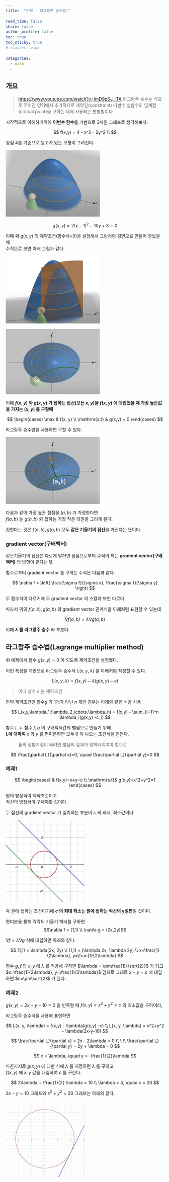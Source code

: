 ```yaml
---
title:  "수학 - 라그랑주 승수법!"

read_time: false
share: false
author_profile: false
toc: true
toc_sticky: true
# classes: wide

categories:
  - math
---
```



## 개요

> <https://www.youtube.com/watch?v=lmD9p6J_-TA>
> 라그랑주 승수는 식으로 주어진 영역에서 추가적으로 제약된(constraint) 다변수 실함수의 임계점(critical point)을 구하는 데에 사용되는 판별법이다.

시각적으로 이해하기위해 **이변수 함수**를 기반으로 3차원 그래프로 생각해보자.  

$$ f(x,y) = 4 - x^2 - 2y^2 \\ $$

정점 4를 기준으로 등고가 있는 모형이 그려진다.  

![1](/assets/math/differential/lagrange1.png)


$$ g(x,y) = 2(x-1)^2 - 10y + 3 = 0 $$

이때 위 $g(x,y)$ 의 제약조건(함수식=0)을 설정해서 그림처럼 평면으로 만들어 잘랐을 때  
수직으로 보면 아래 그림과 같다.  

![1](/assets/math/differential/lagrange2.png)

![1](/assets/math/differential/lagrange3.png)

이때 **$f(x,y)$ 와 $g(x,y)$ 가 접하는 접선(모든 $x,y$)을 $f(x,y)$ 에 대입했을 때 가장 높은값을 가지는 $(x,y)$ 를 구할때**  

$$
\begin{cases}
    \max & f(x, y) \\
    \mathrm{s.t} & g(x,y) = 0
\end{cases}
$$

라그랑주 승수법을 사용하면 구할 수 있다.  

![1](/assets/math/differential/lagrange4.png)

다음과 같이 가장 높은 접점을 $(a,b)$ 가 가정한다면  
$f(a,b)$ 는 $g(a,b)$ 와 접하는 가장 작은 타원을 그리게 된다.  

접한다는 것은 $f(a,b), g(a,b)$ 모두 **같은 기울기의 접선**을 가진다는 뜻이다.  

### gradient vector(구배벡터)

같은기울기의 접선은 다르게 말하면 접점으로부터 수직이 되는 **gradient vector(구배벡터)** 의 방향이 같다는 뜻  

함수로부터 gradient vector 를 구하는 수식은 다음과 같다.  

$$ \nabla f = \left( \frac{\sigma f}{\sigma x}, \frac{\sigma f}{\sigma y} \right) $$

두 함수식이 다르기에 두 gradient vector 의 스칼라 또한 다르다.  

따라서 위의 $f(a,b), g(a,b)$ 의 gradient vector 관계식을 아래처럼 표현할 수 있는데  

$$ \nabla f(a,b) = \lambda \nabla g(a,b) $$

이때 **$\lambda$ 를 라그랑주 승수** 라 부른다.  

## 라그랑주 승수법(Lagrange multiplier method)

위 예제에서 함수 $g(x,y)=0$ 이 되도록 제약조건을 설정했다.   


이런 특성을 기반으로 라그랑주 승수식 $L(x, y, \lambda)$ 을 아래처럼 작성할 수 있다.  

$$
L(x, y, \lambda) = f(x,y) - \lambda(g(x,y) -c) 
$$

> 이때 상수 $c$ 는 제약조건

만약 제약조건인 함수$g$ 가 1개가 아닌 $n$ 개인 경우는 아래와 같은 식을 사용   

$$ L(x,y,\lambda_1,\lambda_2,\cdots,\lambda_n) = 
f(x,y) - \sum_{i=1}^n \lambda_i(g(x,y) -c_i) $$

함수 $L$ 두 함수 $f,g$ 의 구배백터간의 뺄샘으로 만들기 위해  
**$L$에 대하여** $x$ 와 $y$ 를 편미분하면 모두 0 이 나오는 조건식을 만든다.  
> 둘의 접합지점이 되려면 뺄샘의 결과가 영백터이여야 함으로  
  
$$
\frac{\partial L}{\partial x}=0, \quad
\frac{\partial L}{\partial y}=0
$$


### 예제1  

$$
\begin{cases}
& f(x,y)=x+y=c \\
\mathrm{s.t}& g(x,y)=x^2+y^2=1
\end{cases}
$$

원의 방정식이 제약조건이고  
직선의 방정식이 구해야할 값이다.  

두 접선의 gradient vector 가 일치하는 부분이 $c$ 의 최대, 최소값이다.  

![1](/assets/math/differential/lagrange5.png)

즉 원에 접하는 조건이기에 **$c$ 의 최대 최소는 원에 접하는 직선의 y절편**일 것이다.  

편미분을 통해 각각의 기울기 백터를 구하면 
$$\nabla f = (1,1) \\ \nabla g = (2x,2y)$$

$\nabla f = \lambda \nabla g$ 식에 대입하면 아래와 같다.  

$$
(1,1) = \lambda(2x, 2y) \\
(1,1) = (\lambda 2x, \lambda 2y) \\
x=\frac{1}{2\lambda}, y=\frac{1}{2\lambda}
$$

함수 $g,f$ 의 $x, y$ 에 $\lambda$ 를 적용해 구하면 $\lambda = \pm\frac{1}{\sqrt{2}}$ 가 되고  
$x=\frac{1}{2\lambda}, y=\frac{1}{2\lambda}$ 임으로 그대로 $x+y=c$ 에 대입하면 $c=\pm\sqrt{2}$ 가 된다.  

### 예제2  

$g(x,y)=2x-y-10=0$ 을 만족할 때 
$f(x,y) = x^2+y^2 = c$ 의 최소값을 구하여라, 

라그랑주 승수식을 사용해 표현하면

$$
L(x, y, \lambda) = f(x,y) - \lambda(g(x,y) -c) \\
L(x, y, \lambda) = x^2+y^2 - \lambda(2x-y-10)
$$

$$
\frac{\partial L}{\partial x} = 2x - 2\lambda = 0 \\ \ \\
\frac{\partial L}{\partial y} = 2y + \lambda = 0
$$

$$ x = \lambda, \quad y = -\frac{1}{2}\lambda $$

마찬가지로 $g(x,y)$ 에 대한 식에 $\lambda$ 를 지정하면 $\lambda$ 를 구하고  
$f(x,y)$ 에 $x, y$ 값을 대입하여 $c$ 를 구한다.  

$$
2\lambda + \frac{1}{2} \lambda = 10 \\
\lambda = 4, \quad c = 20
$$

$2x - y = 10$ 그래프와 $x^2 + y^2 = 20$ 그래프는 아래와 같다.  

![1](/assets/math/differential/lagrange6.png)
